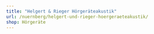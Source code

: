 ```yaml
---
title: "Helgert & Rieger Hörgeräteakustik"
url: /nuernberg/helgert-und-rieger-hoergeraeteakustik/
shop: Hörgeräte
---
```

